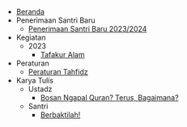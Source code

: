 - [Beranda](/)
- Penerimaan Santri Baru
  - [Penerimaan Santri Baru 2023/2024](./postingan/penerimaan-santri-baru-2023-2024.md)
- Kegiatan
  - 2023
    - [Tafakur Alam](./postingan/tafakur-alam.md)
- Peraturan
  - [Peraturan Tahfidz](./postingan/peraturan-tahfidz.md)
- Karya Tulis
  - Ustadz
    - [Bosan Ngapal Quran? Terus, Bagaimana?](./postingan/ketika-bosan-menghafal-quran.md)
  - Santri
    - [Berbaktilah!](./postingan/berbakti.md)
